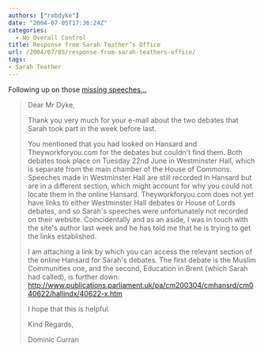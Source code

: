```yaml
---
authors: ["robdyke"]
date: "2004-07-05T17:36:24Z"
categories:
  - No Overall Control
title: Response from Sarah Teather’s Office
url: /2004/07/05/response-from-sarah-teathers-office/
tags:
- Sarah Teather
---
```

Following up on those [missing speeches...](/2004/07/03/the-missing-speeches/)

> Dear Mr Dyke, 
> 
> Thank you very much for your e-mail about the two debates that Sarah took part in the week before last. 
> 
> You mentioned that you had looked on Hansard and Theyworkforyou.com for the debates but couldn't find them. Both debates took place on Tuesday 22nd June in Westminster Hall, which is separate from the main chamber of the House of Commons. Speeches made in Westminster Hall are still recorded in Hansard but are in a different section, which might account for why you could not locate them in the online Hansard. Theyworkforyou.com does not yet have links to either Westminster Hall debates or House of Lords debates, and so Sarah's speeches were unfortunately not recorded on their website. Coincidentally and as an aside, I was in touch with the site's author last week and he has told me that he is trying to get the links established.
> 
> I am attaching a link by which you can access the relevant section of the online Hansard for Sarah's debates. The first debate is the Muslim Communities one, and the second, Education in Brent (which Sarah had called), is further down: <http://www.publications.parliament.uk/pa/cm200304/cmhansrd/cm040622/hallindx/40622-x.htm>
> 
> I hope that this is helpful. 
> 
> Kind Regards, 
> 
> Dominic Curran